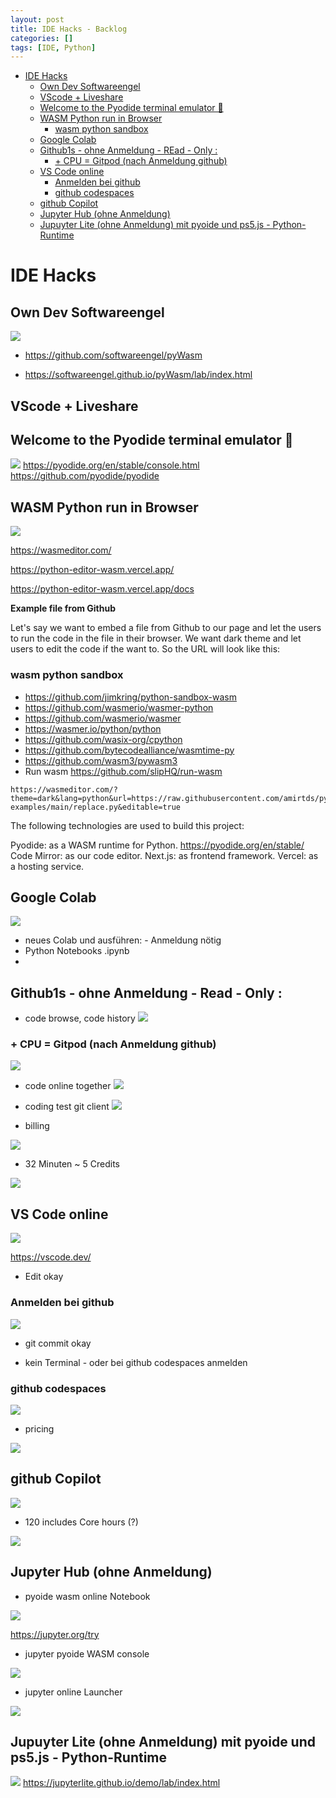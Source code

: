 ```yaml
---
layout: post
title: IDE Hacks - Backlog 
categories: []
tags: [IDE, Python]
---
```

- [IDE Hacks](#ide-hacks)
  - [Own Dev Softwareengel](#own-dev-softwareengel)
  - [VScode + Liveshare](#vscode--liveshare)
  - [Welcome to the Pyodide terminal emulator 🐍](#welcome-to-the-pyodide-terminal-emulator-)
  - [WASM Python run in Browser](#wasm-python-run-in-browser)
    - [wasm python  sandbox](#wasm-python--sandbox)
  - [Google Colab](#google-colab)
  - [Github1s - ohne Anmeldung - REad - Only :](#github1s---ohne-anmeldung---read---only-)
    - [+ CPU  = Gitpod (nach Anmeldung github)](#-cpu---gitpod-nach-anmeldung-github)
  - [VS Code online](#vs-code-online)
    - [Anmelden bei github](#anmelden-bei-github)
    - [github codespaces](#github-codespaces)
  - [github Copilot](#github-copilot)
  - [Jupyter Hub (ohne Anmeldung)](#jupyter-hub-ohne-anmeldung)
  - [Jupuyter Lite (ohne Anmeldung) mit pyoide und ps5.js - Python-Runtime](#jupuyter-lite-ohne-anmeldung-mit-pyoide-und-ps5js---python-runtime)

# IDE Hacks

## Own Dev Softwareengel 
![](../pics/2023-12-07-ide-hacks_image_1.png)

- <https://github.com/softwareengel/pyWasm>
  
- <https://softwareengel.github.io/pyWasm/lab/index.html>

##  VScode + Liveshare

## Welcome to the Pyodide terminal emulator 🐍
![](../pics/2023-12-07-ide-hacks_image_2.png)
<https://pyodide.org/en/stable/console.html>
<https://github.com/pyodide/pyodide>

## WASM Python run in Browser

![](../pics/2023-12-07-ide-hacks_image_3.png)


<https://wasmeditor.com/>

<https://python-editor-wasm.vercel.app/>

<https://python-editor-wasm.vercel.app/docs>

**Example file from Github**

Let's say we want to embed a file from Github to our page and let the users to run the code in the file in their browser. We want dark theme and let users to edit the code if the want to. So the URL will look like this:
### wasm python  sandbox 
- <https://github.com/jimkring/python-sandbox-wasm>
- <https://github.com/wasmerio/wasmer-python>
- <https://github.com/wasmerio/wasmer>
- <https://wasmer.io/python/python>
- <https://github.com/wasix-org/cpython>
- <https://github.com/bytecodealliance/wasmtime-py>
- <https://github.com/wasm3/pywasm3>
- Run wasm <https://github.com/slipHQ/run-wasm>
```
https://wasmeditor.com/?theme=dark&lang=python&url=https://raw.githubusercontent.com/amirtds/python-examples/main/replace.py&editable=true
```

The following technologies are used to build this project:

Pyodide: as a WASM runtime for Python. <https://pyodide.org/en/stable/>
Code Mirror: as our code editor.
Next.js: as frontend framework.
Vercel: as a hosting service.

## Google Colab 

![](../pics/2023-12-07-ide-hacks_image_4.png)

- neues Colab und ausführen:  - Anmeldung nötig 
- Python Notebooks .ipynb
- 
## Github1s - ohne Anmeldung - Read - Only : 

- code browse, code history 
![](../pics/2023-12-07-ide-hacks_image_5.png)

### + CPU  = Gitpod (nach Anmeldung github)
![](../pics/2023-12-07-ide-hacks_image_6.png)

- code online together 
![](../pics/2023-12-07-ide-hacks_image_7.png)

- coding test git client 
![](../pics/2023-12-07-ide-hacks_image_8.png)
- billing 

![](../pics/2023-12-07-ide-hacks_image_9.png)

- 32 Minuten ~ 5 Credits 

![](../pics/2023-12-07-ide-hacks_image_10.png)

## VS Code online 

![](../pics/2023-12-07-ide-hacks_image_11.png)

<https://vscode.dev/>

- Edit okay 

### Anmelden bei github 

![](../pics/2023-12-07-ide-hacks_image_12.png)

- git commit okay

- kein Terminal - oder bei github codespaces anmelden 

### github codespaces 

![](../pics/2023-12-07-ide-hacks_image_13.png)
- pricing 

![](../pics/2023-12-07-ide-hacks_image_14.png)

## github Copilot 

![](../pics/2023-12-07-ide-hacks_image_15.png)

- 120 includes Core hours (?)


![](../pics/2023-12-07-ide-hacks_image_16.png)


## Jupyter Hub (ohne Anmeldung)

- pyoide wasm online Notebook 

![](../pics/2023-12-07-ide-hacks_image_17.png)

<https://jupyter.org/try>

- jupyter pyoide WASM console 

![](../pics/2023-12-07-ide-hacks_image_18.png)

- jupyter online Launcher 

![](../pics/2023-12-07-ide-hacks_image_19.png)


## Jupuyter Lite (ohne Anmeldung) mit pyoide und ps5.js - Python-Runtime 

![](../pics/2023-12-07-ide-hacks_image_20.png)
<https://jupyterlite.github.io/demo/lab/index.html>